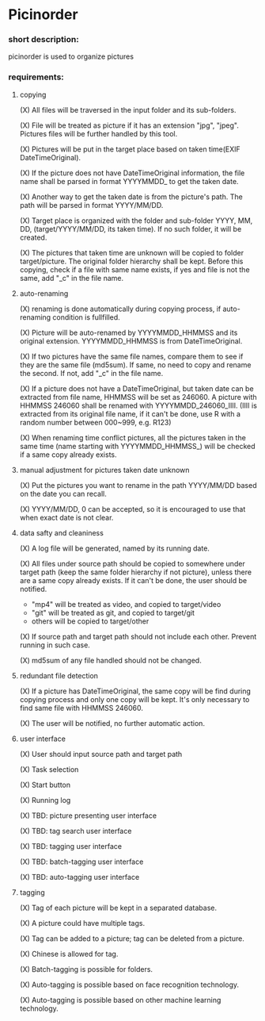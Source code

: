 Picinorder
==========

### short description:
picinorder is used to organize pictures

### requirements: 
1. copying

	(X) All files will be traversed in the input folder and its sub-folders. 

	(X) File will be treated as picture if it has an extension "jpg", "jpeg". Pictures files will be further handled by this tool. 

	(X) Pictures will be put in the target place based on taken time(EXIF DateTimeOriginal).

	(X) If the picture does not have DateTimeOriginal information, the file name shall be parsed in format YYYYMMDD_ to get the taken date. 

	(X) Another way to get the taken date is from the picture's path. The path will be parsed in format YYYY/MM/DD. 

	(X) Target place is organized with the folder and sub-folder YYYY, MM, DD, (target/YYYY/MM/DD, its taken time). If no such folder, it will be created. 

	(X) The pictures that taken time are unknown will be copied to folder target/picture. The original folder hierarchy shall be kept. Before this copying, check if a file with same name exists, if yes and file is not the same, add "_c" in the file name. 

1. auto-renaming

	(X) renaming is done automatically during copying process, if auto-renaming condition is fullfilled. 

	(X) Picture will be auto-renamed by YYYYMMDD_HHMMSS and its original extension. YYYYMMDD_HHMMSS is from DateTimeOriginal. 

	(X) If two pictures have the same file names, compare them to see if they are the same file (md5sum). If same, no need to copy and rename the second. If not, add "_c" in the file name. 

	(X) If a picture does not have a DateTimeOriginal, but taken date can be extracted from file name, HHMMSS will be set as 246060. A picture with HHMMSS 246060 shall be renamed with YYYYMMDD_246060_IIII. (IIII is extracted from its original file name, if it can't be done, use R with a random number between 000~999, e.g. R123) 

	(X) When renaming time conflict pictures, all the pictures taken in the same time (name starting with YYYYMMDD_HHMMSS_) will be checked if a same copy already exists. 

1. manual adjustment for pictures taken date unknown

	(X) Put the pictures you want to rename in the path YYYY/MM/DD based on the date you can recall. 

	(X) YYYY/MM/DD, 0 can be accepted, so it is encouraged to use that when exact date is not clear. 

1. data safty and cleaniness

	(X) A log file will be generated, named by its running date. 

	(X) All files under source path should be copied to somewhere under target path (keep the same folder hierarchy if not picture), unless there are a same copy already exists. If it can't be done, the user should be notified. 
	- "mp4" will be treated as video, and copied to target/video
	- "git" will be treated as git, and copied to target/git
	- others will be copied to target/other

	(X) If source path and target path should not include each other. Prevent running in such case. 

	(X) md5sum of any file handled should not be changed. 

1. redundant file detection

	(X) If a picture has DateTimeOriginal, the same copy will be find during copying process and only one copy will be kept. It's only necessary to find same file with HHMMSS 246060. 

	(X) The user will be notified, no further automatic action. 

1. user interface

	(X) User should input source path and target path

	(X) Task selection

	(X) Start button

	(X) Running log

	(X) TBD: picture presenting user interface

	(X) TBD: tag search user interface

	(X) TBD: tagging user interface

	(X) TBD: batch-tagging user interface

	(X) TBD: auto-tagging user interface

1. tagging

	(X) Tag of each picture will be kept in a separated database.

	(X) A picture could have multiple tags.

	(X) Tag can be added to a picture; tag can be deleted from a picture. 

	(X) Chinese is allowed for tag.

	(X) Batch-tagging is possible for folders.

	(X) Auto-tagging is possible based on face recognition technology.

	(X) Auto-tagging is possible based on other machine learning technology.



